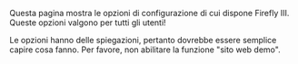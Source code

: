 Questa pagina mostra le opzioni di configurazione di cui dispone Firefly III. Queste opzioni valgono per tutti gli utenti!

Le opzioni hanno delle spiegazioni, pertanto dovrebbe essere semplice capire cosa fanno. Per favore, non abilitare la funzione "sito web demo".